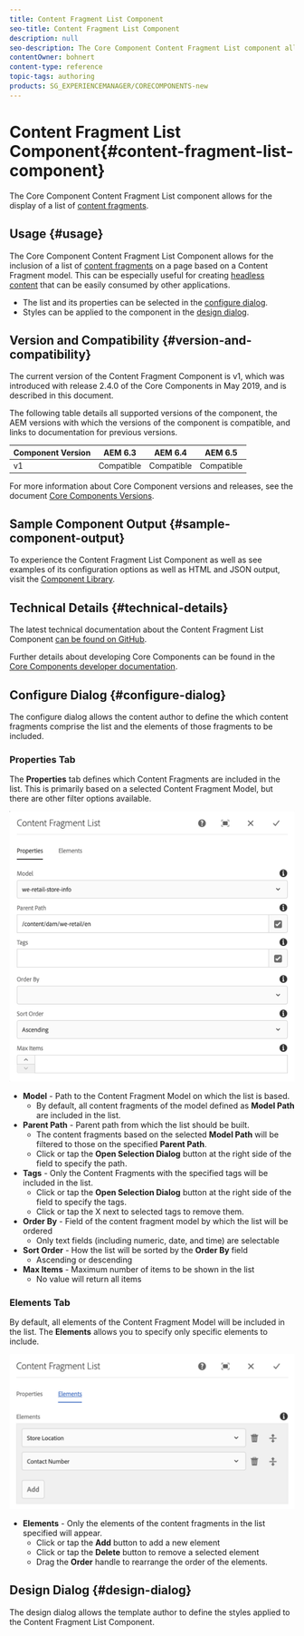 ```yaml
---
title: Content Fragment List Component
seo-title: Content Fragment List Component
description: null
seo-description: The Core Component Content Fragment List component allows for the display of a list of content fragments.
contentOwner: bohnert
content-type: reference
topic-tags: authoring
products: SG_EXPERIENCEMANAGER/CORECOMPONENTS-new
---
```


# Content Fragment List Component{#content-fragment-list-component}

The Core Component Content Fragment List component allows for the display of a list of [content fragments](https://helpx.adobe.com/experience-manager/6-5/assets/using/content-fragments.html).

## Usage {#usage}

The Core Component Content Fragment List Component allows for the inclusion of a list of [content fragments](https://helpx.adobe.com/experience-manager/6-5/assets/using/content-fragments.html) on a page based on a Content Fragment model. This can be especially useful for creating [headless content](https://helpx.adobe.com/experience-manager/6-5/sites/developing/user-guide.html?topic=/experience-manager/6-5/sites/developing/morehelp/headless.ug.js) that can be easily consumed by other applications.

* The list and its properties can be selected in the [configure dialog](#configure-dialog).
* Styles can be applied to the component in the [design dialog](#design-dialog).

## Version and Compatibility {#version-and-compatibility}

The current version of the Content Fragment Component is v1, which was introduced with release 2.4.0 of the Core Components in May 2019, and is described in this document.

The following table details all supported versions of the component, the AEM versions with which the versions of the component is compatible, and links to documentation for previous versions.

|Component Version|AEM 6.3|AEM 6.4|AEM 6.5|
|--- |--- |--- |---|
|v1|Compatible|Compatible|Compatible|

For more information about Core Component versions and releases, see the document [Core Components Versions](versions.md).

## Sample Component Output {#sample-component-output}

To experience the Content Fragment List Component as well as see examples of its configuration options as well as HTML and JSON output, visit the [Component Library](http://opensource.adobe.com/aem-core-wcm-components/library/content-fragment-list.html).

## Technical Details {#technical-details}

The latest technical documentation about the Content Fragment List Component [can be found on GitHub](https://github.com/adobe/aem-core-wcm-components/blob/master/content/src/content/jcr_root/apps/core/wcm/components/contentfragmentlist/v1/contentfragmentlist).

Further details about developing Core Components can be found in the [Core Components developer documentation](developing.md). 

## Configure Dialog {#configure-dialog}

The configure dialog allows the content author to define the which content fragments comprise the list and the elements of those fragments to be included.

### Properties Tab

The **Properties** tab defines which Content Fragments are included in the list. This is primarily based on a selected Content Fragment Model, but there are other filter options available.

![](assets/screen-shot-2019-09-25-10.32.10.png)

* **Model** - Path to the Content Fragment Model on which the list is based. 
    * By default, all content fragments of the model defined as **Model Path** are included in the list.
* **Parent Path** - Parent path from which the list should be built.
    * The content fragments based on the selected **Model Path** will be filtered to those on the specified **Parent Path**.
    * Click or tap the **Open Selection Dialog** button at the right side of the field to specify the path.
* **Tags** - Only the Content Fragments with the specified tags will be included in the list.
    * Click or tap the **Open Selection Dialog** button at the right side of the field to specify the tags.
    * Click or tap the X next to selected tags to remove them.
* **Order By** - Field of the content fragment model by which the list will be ordered
    * Only text fields (including numeric, date, and time) are selectable
* **Sort Order** - How the list will be sorted by the **Order By** field
    * Ascending or descending
* **Max Items** - Maximum number of items to be shown in the list
    * No value will return all items

### Elements Tab

By default, all elements of the Content Fragment Model will be included in the list. The **Elements** allows you to specify only specific elements to include.

![](assets/screen-shot-2019-05-08-10.47.34.png)

* **Elements** - Only the elements of the content fragments in the list specified will appear.
    * Click or tap the **Add** button to add a new element
    * Click or tap the **Delete** button to remove a selected element
    * Drag the **Order** handle to rearrange the order of the elements.

## Design Dialog {#design-dialog}

The design dialog allows the template author to define the styles applied to the Content Fragment List Component.